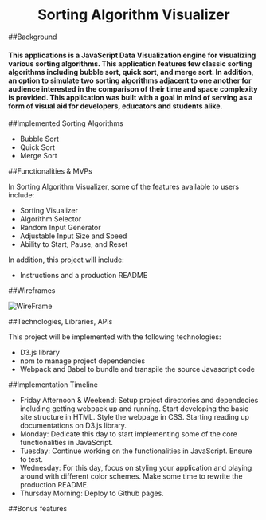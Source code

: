 <h1 align="center">
    Sorting Algorithm Visualizer
    <br>
</h1>

##Background

<h4>This applications is a JavaScript Data Visualization engine for visualizing various sorting algorithms. This application features few classic sorting algorithms including bubble sort, quick sort, and merge sort. In addition, an option to simulate two sorting algorithms adjacent to one another for audience interested in the comparison of their time and space complexity is provided. This application was built with a goal in mind of serving as a form of visual aid for developers, educators and students alike.</h4>

##Implemented Sorting Algorithms

* Bubble Sort
* Quick Sort
* Merge Sort

##Functionalities & MVPs

In Sorting Algorithm Visualizer, some of the features available to users include:

* Sorting Visualizer
* Algorithm Selector
* Random Input Generator
* Adjustable Input Size and Speed
* Ability to Start, Pause, and Reset

In addition, this project will include:

* Instructions and a production README

##Wireframes

![WireFrame](https://github.com/pa-dg/Sorting_Algorithmn_Visualizer/blob/master/sortVisualizerWireframe.png)

##Technologies, Libraries, APIs

This project will be implemented with the following technologies:

* D3.js library
* npm to manage project dependencies
* Webpack and Babel to bundle and transpile the source Javascript code

##Implementation Timeline

* Friday Afternoon & Weekend: Setup project directories and dependecies including getting webpack up and running. Start developing the basic site structure in HTML. Style the webpage in CSS. Starting reading up documentations on D3.js library.
* Monday: Dedicate this day to start implementing some of the core functionalities in JavaScript. 
* Tuesday: Continue working on the functionalities in JavaScript. Ensure to test.
* Wednesday: For this day, focus on styling your application and playing around with different color schemes. Make some time to rewrite the production README.
* Thursday Morning: Deploy to Github pages. 

##Bonus features
